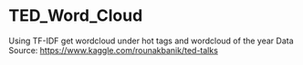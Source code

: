 # TED_Word_Cloud
Using TF-IDF get wordcloud under hot tags and wordcloud of the year 
Data Source: https://www.kaggle.com/rounakbanik/ted-talks
